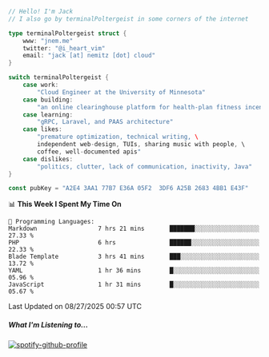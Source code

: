 ```go
// Hello! I'm Jack
// I also go by terminalPoltergeist in some corners of the internet

type terminalPoltergeist struct {
    www: "jnem.me"
    twitter: "@i_heart_vim"
    email: "jack [at] nemitz [dot] cloud"
}

switch terminalPoltergeist {
    case work:
        "Cloud Engineer at the University of Minnesota"
    case building:
        "an online clearinghouse platform for health-plan fitness incentive programs"
    case learning:
        "gRPC, Laravel, and PAAS architecture"
    case likes:
        "premature optimization, technical writing, \
        independent web-design, TUIs, sharing music with people, \
        coffee, well-documented apis"
    case dislikes:
        "politics, clutter, lack of communication, inactivity, Java"
}

const pubKey = "A2E4 3AA1 77B7 E36A 05F2  3DF6 A25B 2683 4BB1 E43F"
```

<!--START_SECTION:waka-->
📊 **This Week I Spent My Time On** 

```text
💬 Programming Languages: 
Markdown                 7 hrs 21 mins       ███████░░░░░░░░░░░░░░░░░░   27.33 % 
PHP                      6 hrs               ██████░░░░░░░░░░░░░░░░░░░   22.33 % 
Blade Template           3 hrs 41 mins       ███░░░░░░░░░░░░░░░░░░░░░░   13.72 % 
YAML                     1 hr 36 mins        █░░░░░░░░░░░░░░░░░░░░░░░░   05.96 % 
JavaScript               1 hr 31 mins        █░░░░░░░░░░░░░░░░░░░░░░░░   05.67 % 
```


 Last Updated on 08/27/2025 00:57 UTC
<!--END_SECTION:waka-->

##### What I'm Listening to...

[![spotify-github-profile](https://jnem.me/listening-item?maxAge=2592000)](https://jnem.me/listening)
